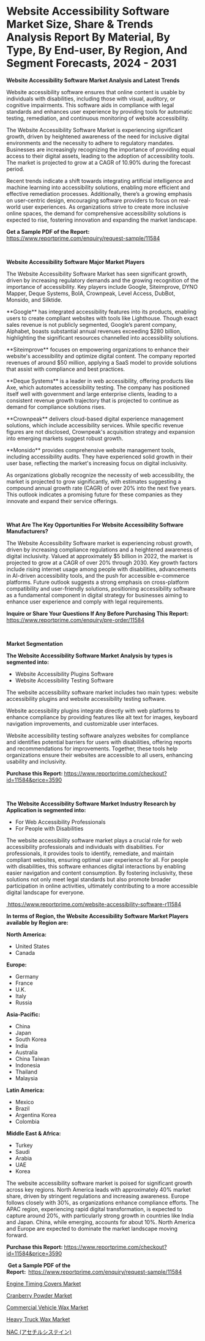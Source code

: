 <p><h1>Website Accessibility Software Market Size, Share & Trends Analysis Report By Material, By Type, By End-user, By Region, And Segment Forecasts, 2024 - 2031</h1></p><p><strong>Website Accessibility Software Market Analysis and Latest Trends</strong></p>
<p><p>Website accessibility software ensures that online content is usable by individuals with disabilities, including those with visual, auditory, or cognitive impairments. This software aids in compliance with legal standards and enhances user experience by providing tools for automatic testing, remediation, and continuous monitoring of website accessibility.</p><p>The Website Accessibility Software Market is experiencing significant growth, driven by heightened awareness of the need for inclusive digital environments and the necessity to adhere to regulatory mandates. Businesses are increasingly recognizing the importance of providing equal access to their digital assets, leading to the adoption of accessibility tools. The market is projected to grow at a CAGR of 10.90% during the forecast period.</p><p>Recent trends indicate a shift towards integrating artificial intelligence and machine learning into accessibility solutions, enabling more efficient and effective remediation processes. Additionally, there’s a growing emphasis on user-centric design, encouraging software providers to focus on real-world user experiences. As organizations strive to create more inclusive online spaces, the demand for comprehensive accessibility solutions is expected to rise, fostering innovation and expanding the market landscape.</p></p>
<p><strong>Get a Sample PDF of the Report:&nbsp;</strong> <a href="https://www.reportprime.com/enquiry/request-sample/11584">https://www.reportprime.com/enquiry/request-sample/11584</a></p>
<p>&nbsp;</p>
<p><strong>Website Accessibility Software Major Market Players</strong></p>
<p><p>The Website Accessibility Software Market has seen significant growth, driven by increasing regulatory demands and the growing recognition of the importance of accessibility. Key players include Google, Siteimprove, DYNO Mapper, Deque Systems, BoIA, Crownpeak, Level Access, DubBot, Monsido, and Silktide.</p><p>**Google** has integrated accessibility features into its products, enabling users to create compliant websites with tools like Lighthouse. Though exact sales revenue is not publicly segmented, Google’s parent company, Alphabet, boasts substantial annual revenues exceeding $280 billion, highlighting the significant resources channelled into accessibility solutions.</p><p>**Siteimprove** focuses on empowering organizations to enhance their website's accessibility and optimize digital content. The company reported revenues of around $50 million, applying a SaaS model to provide solutions that assist with compliance and best practices.</p><p>**Deque Systems** is a leader in web accessibility, offering products like Axe, which automates accessibility testing. The company has positioned itself well with government and large enterprise clients, leading to a consistent revenue growth trajectory that is projected to continue as demand for compliance solutions rises.</p><p>**Crownpeak** delivers cloud-based digital experience management solutions, which include accessibility services. While specific revenue figures are not disclosed, Crownpeak's acquisition strategy and expansion into emerging markets suggest robust growth.</p><p>**Monsido** provides comprehensive website management tools, including accessibility audits. They have experienced solid growth in their user base, reflecting the market's increasing focus on digital inclusivity.</p><p>As organizations globally recognize the necessity of web accessibility, the market is projected to grow significantly, with estimates suggesting a compound annual growth rate (CAGR) of over 20% into the next five years. This outlook indicates a promising future for these companies as they innovate and expand their service offerings.</p></p>
<p>&nbsp;</p>
<p><strong>What Are The Key Opportunities For Website Accessibility Software Manufacturers?</strong></p>
<p><p>The Website Accessibility Software market is experiencing robust growth, driven by increasing compliance regulations and a heightened awareness of digital inclusivity. Valued at approximately $5 billion in 2022, the market is projected to grow at a CAGR of over 20% through 2030. Key growth factors include rising internet usage among people with disabilities, advancements in AI-driven accessibility tools, and the push for accessible e-commerce platforms. Future outlook suggests a strong emphasis on cross-platform compatibility and user-friendly solutions, positioning accessibility software as a fundamental component in digital strategy for businesses aiming to enhance user experience and comply with legal requirements.</p></p>
<p><strong>Inquire or Share Your Questions If Any Before Purchasing This Report:</strong> <a href="https://www.reportprime.com/enquiry/pre-order/11584">https://www.reportprime.com/enquiry/pre-order/11584</a></p>
<p>&nbsp;</p>
<p><strong>Market Segmentation</strong></p>
<p><strong>The Website Accessibility Software Market Analysis by types is segmented into:</strong></p>
<p><ul><li>Website Accessibility Plugins Software</li><li>Website Accessibility Testing Software</li></ul></p>
<p><p>The website accessibility software market includes two main types: website accessibility plugins and website accessibility testing software. </p><p>Website accessibility plugins integrate directly with web platforms to enhance compliance by providing features like alt text for images, keyboard navigation improvements, and customizable user interfaces. </p><p>Website accessibility testing software analyzes websites for compliance and identifies potential barriers for users with disabilities, offering reports and recommendations for improvements. Together, these tools help organizations ensure their websites are accessible to all users, enhancing usability and inclusivity.</p></p>
<p><strong>Purchase this Report:&nbsp;</strong><a href="https://www.reportprime.com/checkout?id=11584&price=3590">https://www.reportprime.com/checkout?id=11584&price=3590</a></p>
<p>&nbsp;</p>
<p><strong>The Website Accessibility Software Market Industry Research by Application is segmented into:</strong></p>
<p><ul><li>For Web Accessibility Professionals</li><li>For People with Disabilities</li></ul></p>
<p><p>The website accessibility software market plays a crucial role for web accessibility professionals and individuals with disabilities. For professionals, it provides tools to identify, remediate, and maintain compliant websites, ensuring optimal user experience for all. For people with disabilities, this software enhances digital interactions by enabling easier navigation and content consumption. By fostering inclusivity, these solutions not only meet legal standards but also promote broader participation in online activities, ultimately contributing to a more accessible digital landscape for everyone.</p></p>
<p><a href="https://www.reportprime.com/website-accessibility-software-r11584">&nbsp;https://www.reportprime.com/website-accessibility-software-r11584</a></p>
<p><strong>In terms of Region, the Website Accessibility Software Market Players available by Region are:</strong></p>
<p>
    <p> <strong> North America: </strong>
        <ul>
            <li>United States</li>
            <li>Canada</li>
        </ul>
        </p> 
    <p> <strong> Europe: </strong>
        <ul>
            <li>Germany</li>
            <li>France</li>
            <li>U.K.</li>
            <li>Italy</li>
            <li>Russia</li>
        </ul>
        </p> 
    <p> <strong> Asia-Pacific: </strong>
        <ul>
            <li>China</li>
            <li>Japan</li>
            <li>South Korea</li>
            <li>India</li>
            <li>Australia</li>
            <li>China Taiwan</li>
            <li>Indonesia</li>
            <li>Thailand</li>
            <li>Malaysia</li>
        </ul>
        </p> 
    <p> <strong> Latin America: </strong>
        <ul>
            <li>Mexico</li>
            <li>Brazil</li>
            <li>Argentina Korea</li>
            <li>Colombia</li>
        </ul>
        </p> 
    <p> <strong> Middle East & Africa: </strong>
        <ul>
            <li>Turkey</li>
            <li>Saudi</li>
            <li>Arabia</li>
            <li>UAE</li>
            <li>Korea</li>
        </ul>
    </p>
    </p>
<p><p>The website accessibility software market is poised for significant growth across key regions. North America leads with approximately 40% market share, driven by stringent regulations and increasing awareness. Europe follows closely with 30%, as organizations enhance compliance efforts. The APAC region, experiencing rapid digital transformation, is expected to capture around 20%, with particularly strong growth in countries like India and Japan. China, while emerging, accounts for about 10%. North America and Europe are expected to dominate the market landscape moving forward.</p></p>
<p><strong>Purchase this Report: </strong><a href="https://www.reportprime.com/checkout?id=11584&price=3590">https://www.reportprime.com/checkout?id=11584&price=3590</a></p>
<p>&nbsp;<strong>Get a Sample PDF of the Report:&nbsp;&nbsp;</strong><a href="https://www.reportprime.com/enquiry/request-sample/11584">https://www.reportprime.com/enquiry/request-sample/11584</a></p>
<p><strong></strong></p>
<p><p><a href="https://www.linkedin.com/pulse/engine-timing-covers-market2024-2031-industry-insights-uy2ke?trackingId=7wZaJ%2B3hRmewkBrif7VrVQ%3D%3D">Engine Timing Covers Market</a></p><p><a href="https://medium.com/@elizbethsmithb20/this-report-on-cranberry-powder-market-is-a-comprehensive-analysis-of-market-shares-strategies-da44aa613b7a">Cranberry Powder Market</a></p><p><a href="https://issuu.com/reportprime-2/docs/commercial-vehicle-wax-market-size-_7f06903abd780b">Commercial Vehicle Wax Market</a></p><p><a href="https://issuu.com/reportprime-2/docs/heavy-truck-wax-market-size-2030.pp_41acf370e8b4b4">Heavy Truck Wax Market</a></p><p><a href="https://medium.com/@gregoriookeefe2023/nac-acetylcisteine-market-%E3%81%AF-%E3%82%B3%E3%82%B9%E3%83%88%E7%AE%A1%E7%90%86%E3%81%A8%E5%8A%B9%E7%8E%87%E5%90%91%E4%B8%8A%E3%82%92%E5%84%AA%E5%85%88%E3%81%97%E3%81%BE%E3%81%99-%E3%81%95%E3%82%89%E3%81%AB-%E5%A0%B1%E5%91%8A%E6%9B%B8%E3%81%AF%E5%B8%82%E5%A0%B4%E3%81%AE%E9%9C%80%E8%A6%81%E9%9D%A2%E3%81%A8%E4%BE%9B%E7%B5%A6%E9%9D%A2%E3%81%AE%E4%B8%A1%E6%96%B9%E3%82%92%E3%82%AB%E3%83%90%E3%83%BC%E3%81%97%E3%81%A6%E3%81%84%E3%81%BE%E3%81%99-nac-e47780c4a0c0">NAC (アセチルシステイン)</a></p></p>